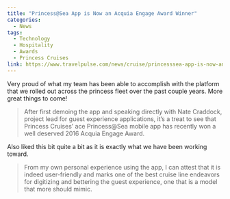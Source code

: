 ```yaml
---
title: "Princess@Sea App is Now an Acquia Engage Award Winner"
categories:
  - News
tags:
  - Technology
  - Hospitality
  - Awards
  - Princess Cruises
link: https://www.travelpulse.com/news/cruise/princesssea-app-is-now-an-acquia-engage-award-winner.html
---
```


Very proud of what my team has been able to accomplish with the platform that we rolled out across the princess fleet over the past couple years.  More great things to come!

>After first demoing the app and speaking directly with Nate Craddock, project lead for guest experience applications, it’s a treat to see that Princess Cruises’ ace Princess@Sea mobile app has recently won a well deserved 2016 Acquia Engage Award.

Also liked this bit quite a bit as it is exactly what we have been working toward.

>From my own personal experience using the app, I can attest that it is indeed user-friendly and marks one of the best cruise line endeavors for digitizing and bettering the guest experience, one that is a model that more should mimic. 
